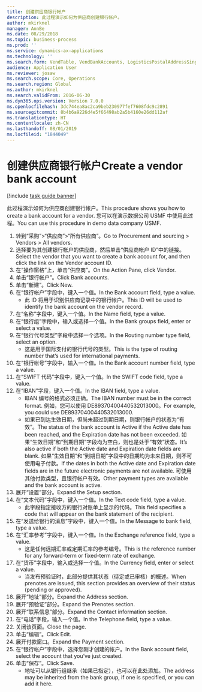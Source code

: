 ```yaml
---
title: 创建供应商银行帐户
description: 此过程演示如何为供应商创建银行帐户。
author: mkirknel
manager: AnnBe
ms.date: 08/29/2018
ms.topic: business-process
ms.prod: ''
ms.service: dynamics-ax-applications
ms.technology: ''
ms.search.form: VendTable, VendBankAccounts, LogisticsPostalAddressSingle
audience: Application User
ms.reviewer: josaw
ms.search.scope: Core, Operations
ms.search.region: Global
ms.author: mkirknel
ms.search.validFrom: 2016-06-30
ms.dyn365.ops.version: Version 7.0.0
ms.openlocfilehash: 3dc744ea8ac2ca9beb230977fef7608fdc9c2891
ms.sourcegitcommit: 8b4b6a9226d4e5f66498ab2a5b4160e26dd112af
ms.translationtype: HT
ms.contentlocale: zh-CN
ms.lasthandoff: 08/01/2019
ms.locfileid: "1844049"
---
```

# <a name="create-a-vendor-bank-account"></a><span data-ttu-id="5640b-103">创建供应商银行帐户</span><span class="sxs-lookup"><span data-stu-id="5640b-103">Create a vendor bank account</span></span>

[!include [task guide banner](../../includes/task-guide-banner.md)]

<span data-ttu-id="5640b-104">此过程演示如何为供应商创建银行帐户。</span><span class="sxs-lookup"><span data-stu-id="5640b-104">This procedure shows you how to create a bank account for a vendor.</span></span> <span data-ttu-id="5640b-105">您可以在演示数据公司 USMF 中使用此过程。</span><span class="sxs-lookup"><span data-stu-id="5640b-105">You can use this procedure in demo data company USMF.</span></span>

1. <span data-ttu-id="5640b-106">转到“采购”>“供应商”>“所有供应商”。</span><span class="sxs-lookup"><span data-stu-id="5640b-106">Go to Procurement and sourcing > Vendors > All vendors.</span></span>
2. <span data-ttu-id="5640b-107">选择要为其创建银行帐户的供应商，然后单击“供应商帐户 ID”中的链接。</span><span class="sxs-lookup"><span data-stu-id="5640b-107">Select the vendor that you want to create a bank account for, and then click the link on the Vendor account ID.</span></span>
3. <span data-ttu-id="5640b-108">在“操作窗格”上，单击“供应商”。</span><span class="sxs-lookup"><span data-stu-id="5640b-108">On the Action Pane, click Vendor.</span></span>
4. <span data-ttu-id="5640b-109">单击“银行帐户”。</span><span class="sxs-lookup"><span data-stu-id="5640b-109">Click Bank accounts.</span></span>
5. <span data-ttu-id="5640b-110">单击“新建”。</span><span class="sxs-lookup"><span data-stu-id="5640b-110">Click New.</span></span>
6. <span data-ttu-id="5640b-111">在“银行帐户”字段中，键入一个值。</span><span class="sxs-lookup"><span data-stu-id="5640b-111">In the Bank account field, type a value.</span></span>
    * <span data-ttu-id="5640b-112">此 ID 将用于识别供应商记录中的银行帐户。</span><span class="sxs-lookup"><span data-stu-id="5640b-112">This ID will be used to identify the bank account on the vendor record.</span></span>  
7. <span data-ttu-id="5640b-113">在“名称”字段中，键入一个值。</span><span class="sxs-lookup"><span data-stu-id="5640b-113">In the Name field, type a value.</span></span>
8. <span data-ttu-id="5640b-114">在“银行组”字段中，输入或选择一个值。</span><span class="sxs-lookup"><span data-stu-id="5640b-114">In the Bank groups field, enter or select a value.</span></span>
9. <span data-ttu-id="5640b-115">在“银行代号类型”字段中选择一个选项。</span><span class="sxs-lookup"><span data-stu-id="5640b-115">In the Routing number type field, select an option.</span></span>
    * <span data-ttu-id="5640b-116">这是用于国际支付的银行代号的类型。</span><span class="sxs-lookup"><span data-stu-id="5640b-116">This is the type of routing number that’s used for international payments.</span></span>  
10. <span data-ttu-id="5640b-117">在“银行帐号”字段中，输入一个值。</span><span class="sxs-lookup"><span data-stu-id="5640b-117">In the Bank account number field, type a value.</span></span>
11. <span data-ttu-id="5640b-118">在“SWIFT 代码”字段中，键入一个值。</span><span class="sxs-lookup"><span data-stu-id="5640b-118">In the SWIFT code field, type a value.</span></span>
12. <span data-ttu-id="5640b-119">在“IBAN”字段，键入一个值。</span><span class="sxs-lookup"><span data-stu-id="5640b-119">In the IBAN field, type a value.</span></span>
    * <span data-ttu-id="5640b-120">IBAN 编号的格式必须正确。</span><span class="sxs-lookup"><span data-stu-id="5640b-120">The IBAN number must be in the correct format.</span></span> <span data-ttu-id="5640b-121">例如，您可以使用 DE89370400440532013000。</span><span class="sxs-lookup"><span data-stu-id="5640b-121">For example, you could use DE89370400440532013000.</span></span>  
    * <span data-ttu-id="5640b-122">如果已到达生效日期，但尚未超过到期日期，则银行帐户的状态为“有效”。</span><span class="sxs-lookup"><span data-stu-id="5640b-122">The status of the bank account is Active if the Active date has been reached, and the Expiration date has not been exceeded.</span></span> <span data-ttu-id="5640b-123">如果“生效日期”和“到期日期”字段均为空白，则也是处于“有效”状态。</span><span class="sxs-lookup"><span data-stu-id="5640b-123">It’s also active if both the Active date and Expiration date fields are blank.</span></span> <span data-ttu-id="5640b-124">如果“生效日期”和“到期日期”字段中的日期均为未来日期，则不可使用电子付款。</span><span class="sxs-lookup"><span data-stu-id="5640b-124">If the dates in both the Active date and Expiration date fields are in the future electronic payments are not available.</span></span> <span data-ttu-id="5640b-125">可使用其他付款类型，且银行帐户有效。</span><span class="sxs-lookup"><span data-stu-id="5640b-125">Other payment types are available and the bank account is active.</span></span>  
13. <span data-ttu-id="5640b-126">展开“设置”部分。</span><span class="sxs-lookup"><span data-stu-id="5640b-126">Expand the Setup section.</span></span>
14. <span data-ttu-id="5640b-127">在“文本代码”字段中，键入一个值。</span><span class="sxs-lookup"><span data-stu-id="5640b-127">In the Text code field, type a value.</span></span>
    * <span data-ttu-id="5640b-128">此字段指定接收方的银行对账单上显示的代码。</span><span class="sxs-lookup"><span data-stu-id="5640b-128">This field specifies a code that will appear on the bank statement of the recipient.</span></span>  
15. <span data-ttu-id="5640b-129">在“发送给银行的消息”字段中，键入一个值。</span><span class="sxs-lookup"><span data-stu-id="5640b-129">In the Message to bank field, type a value.</span></span>
16. <span data-ttu-id="5640b-130">在“汇率参考”字段中，键入一个值。</span><span class="sxs-lookup"><span data-stu-id="5640b-130">In the Exchange reference field, type a value.</span></span>
    * <span data-ttu-id="5640b-131">这是任何远期汇率或定期汇率的参考编号。</span><span class="sxs-lookup"><span data-stu-id="5640b-131">This is the reference number for any forward-term or fixed-term rate of exchange.</span></span>  
17. <span data-ttu-id="5640b-132">在“货币”字段中，输入或选择一个值。</span><span class="sxs-lookup"><span data-stu-id="5640b-132">In the Currency field, enter or select a value.</span></span>
    * <span data-ttu-id="5640b-133">当发布预验证时，此部分提供其状态（待定或已审核）的概述。</span><span class="sxs-lookup"><span data-stu-id="5640b-133">When prenotes are issued, this section provides an overview of their status (pending or approved).</span></span>  
18. <span data-ttu-id="5640b-134">展开“地址”部分。</span><span class="sxs-lookup"><span data-stu-id="5640b-134">Expand the Address section.</span></span>
19. <span data-ttu-id="5640b-135">展开“预验证”部分。</span><span class="sxs-lookup"><span data-stu-id="5640b-135">Expand the Prenotes section.</span></span>
20. <span data-ttu-id="5640b-136">展开“联系信息”部分。</span><span class="sxs-lookup"><span data-stu-id="5640b-136">Expand the Contact information section.</span></span>
21. <span data-ttu-id="5640b-137">在“电话”字段，输入一个值。</span><span class="sxs-lookup"><span data-stu-id="5640b-137">In the Telephone field, type a value.</span></span>
22. <span data-ttu-id="5640b-138">关闭该页面。</span><span class="sxs-lookup"><span data-stu-id="5640b-138">Close the page.</span></span>
23. <span data-ttu-id="5640b-139">单击“编辑”。</span><span class="sxs-lookup"><span data-stu-id="5640b-139">Click Edit.</span></span>
24. <span data-ttu-id="5640b-140">展开付款窗口。</span><span class="sxs-lookup"><span data-stu-id="5640b-140">Expand the Payment section.</span></span>
25. <span data-ttu-id="5640b-141">在“银行帐户”字段中，选择您刚才创建的帐户。</span><span class="sxs-lookup"><span data-stu-id="5640b-141">In the Bank  account field, select the account that you’ve just created.</span></span>
26. <span data-ttu-id="5640b-142">单击“保存”。</span><span class="sxs-lookup"><span data-stu-id="5640b-142">Click Save.</span></span>
    * <span data-ttu-id="5640b-143">地址可以从银行组继承（如果已指定），也可以在此处添加。</span><span class="sxs-lookup"><span data-stu-id="5640b-143">The address may be inherited from the bank group, if one is specified, or you can add it here.</span></span>  

